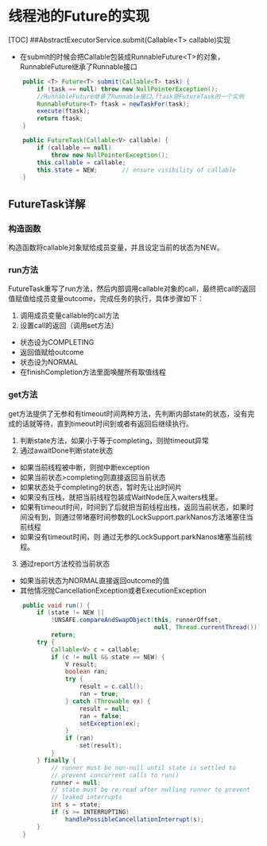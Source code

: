 # 线程池的Future的实现
[TOC]
##AbstractExecutorService.submit(Callable&lt;T&gt; callable)实现
* 在submit的时候会把Callable包装成RunnableFuture&lt;T&gt;的对象，RunnableFuture继承了Runnable接口
``` java
	public <T> Future<T> submit(Callable<T> task) {
        if (task == null) throw new NullPointerException();
        //RunnableFuture继承了Runnable接口,ftask是FutureTask的一个实例
        RunnableFuture<T> ftask = newTaskFor(task);
        execute(ftask);
        return ftask;
    }
```

```java
	public FutureTask(Callable<V> callable) {
        if (callable == null)
            throw new NullPointerException();
        this.callable = callable;
        this.state = NEW;       // ensure visibility of callable
    }
```


## FutureTask详解
### 构造函数
构造函数将callable对象赋给成员变量，并且设定当前的状态为NEW。

### run方法
FutureTask重写了run方法，然后内部调用callable对象的call，最终把call的返回值赋值给成员变量outcome，完成任务的执行，具体步骤如下：
1. 调用成员变量callable的call方法
2. 设置call的返回（调用set方法）
 * 状态设为COMPLETING
 * 返回值赋给outcome
 * 状态设为NORMAL
 * 在finishCompletion方法里面唤醒所有取值线程

### get方法
get方法提供了无参和有timeout时间两种方法，先判断内部state的状态，没有完成的话就等待，直到timeout时间到或者有返回后继续执行。
1. 判断state方法，如果小于等于completing，则抛timeout异常
2. 通过awaitDone判断state状态
 * 如果当前线程被中断，则抛中断exception
 * 如果当前状态>completing则直接返回当前状态
 * 如果状态处于completing的状态，暂时先让出时间片
 * 如果没有压栈，就把当前线程包装成WaitNode压入waiters栈里。
 * 如果有timeout时间，时间到了后就把当前线程出栈，返回当前状态，如果时间没有到，则通过带堵塞时间参数的LockSupport.parkNanos方法堵塞住当前线程
 * 如果没有timeout时间，则 通过无参的LockSupport.parkNanos堵塞当前线程。
3. 通过report方法校验当前状态
 * 如果当前状态为NORMAL直接返回outcome的值
 * 其他情况抛CancellationException或者ExecutionException

```java
    public void run() {
        if (state != NEW ||
            !UNSAFE.compareAndSwapObject(this, runnerOffset,
                                         null, Thread.currentThread()))
            return;
        try {
            Callable<V> c = callable;
            if (c != null && state == NEW) {
                V result;
                boolean ran;
                try {
                    result = c.call();
                    ran = true;
                } catch (Throwable ex) {
                    result = null;
                    ran = false;
                    setException(ex);
                }
                if (ran)
                    set(result);
            }
        } finally {
            // runner must be non-null until state is settled to
            // prevent concurrent calls to run()
            runner = null;
            // state must be re-read after nulling runner to prevent
            // leaked interrupts
            int s = state;
            if (s >= INTERRUPTING)
                handlePossibleCancellationInterrupt(s);
        }
    }
```


